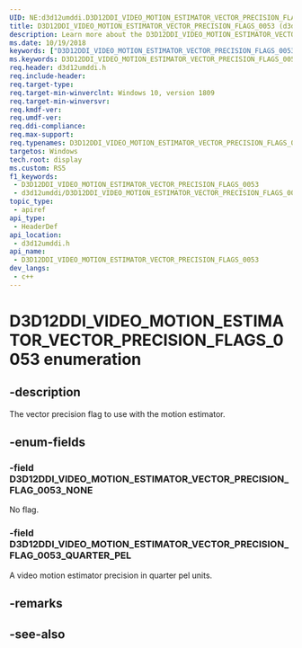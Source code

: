```yaml
---
UID: NE:d3d12umddi.D3D12DDI_VIDEO_MOTION_ESTIMATOR_VECTOR_PRECISION_FLAGS_0053
title: D3D12DDI_VIDEO_MOTION_ESTIMATOR_VECTOR_PRECISION_FLAGS_0053 (d3d12umddi.h)
description: Learn more about the D3D12DDI_VIDEO_MOTION_ESTIMATOR_VECTOR_PRECISION_FLAGS_0053 enumeration.
ms.date: 10/19/2018
keywords: ["D3D12DDI_VIDEO_MOTION_ESTIMATOR_VECTOR_PRECISION_FLAGS_0053 enumeration"]
ms.keywords: D3D12DDI_VIDEO_MOTION_ESTIMATOR_VECTOR_PRECISION_FLAGS_0053, D3D12DDI_VIDEO_MOTION_ESTIMATOR_VECTOR_PRECISION_FLAGS_0053,
req.header: d3d12umddi.h
req.include-header: 
req.target-type: 
req.target-min-winverclnt: Windows 10, version 1809
req.target-min-winversvr: 
req.kmdf-ver: 
req.umdf-ver: 
req.ddi-compliance: 
req.max-support: 
req.typenames: D3D12DDI_VIDEO_MOTION_ESTIMATOR_VECTOR_PRECISION_FLAGS_0053
targetos: Windows
tech.root: display
ms.custom: RS5
f1_keywords:
 - D3D12DDI_VIDEO_MOTION_ESTIMATOR_VECTOR_PRECISION_FLAGS_0053
 - d3d12umddi/D3D12DDI_VIDEO_MOTION_ESTIMATOR_VECTOR_PRECISION_FLAGS_0053
topic_type:
 - apiref
api_type:
 - HeaderDef
api_location:
 - d3d12umddi.h
api_name:
 - D3D12DDI_VIDEO_MOTION_ESTIMATOR_VECTOR_PRECISION_FLAGS_0053
dev_langs:
 - c++
---
```


# D3D12DDI_VIDEO_MOTION_ESTIMATOR_VECTOR_PRECISION_FLAGS_0053 enumeration


## -description

The vector precision flag to use with the motion estimator.

## -enum-fields

### -field D3D12DDI_VIDEO_MOTION_ESTIMATOR_VECTOR_PRECISION_FLAG_0053_NONE

No flag.

### -field D3D12DDI_VIDEO_MOTION_ESTIMATOR_VECTOR_PRECISION_FLAG_0053_QUARTER_PEL

A video motion estimator precision in quarter pel units.

## -remarks

## -see-also

